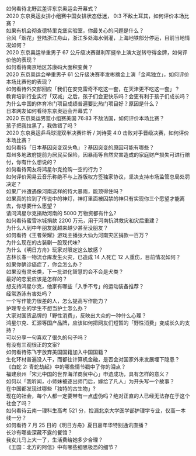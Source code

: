 如何看待北野武差评东京奥运会开幕式？  
2020 东京奥运女排小组赛中国女排状态低迷， 0:3 不敌土耳其，如何评价本场比赛？  
如果有机会彻查德特里克堡实验室，你最关心的问题是什么？  
台风「烟花」登陆浙江舟山，浙江多处海水倒灌，上海地铁部分停运，目前当地情况如何？  
2020 东京奥运举重男子 67 公斤级决赛谌利军挺举上演大逆转夺得金牌，如何评价他的表现？  
如何看待南京地区苏康码大面积变黄？  
2020 东京奥运会举重男子 61 公斤级决赛李发彬摘金上演「金鸡独立」，如何评价本场比赛他的表现？  
如何看待外交部回应「我们在安克雷奇不吃这一套，在天津更不吃这一套」？  
教育培训行业实行「双减」之后，孩子们会更快乐吗？会更有利于孩子们成长吗？  
为什么中国的体育冷门项目成绩普遍要比热门项目好？原因是什么？  
日本网友如何看待东京奥运会开幕式？  
2020 东京奥运男篮小组赛美国 76:83 不敌法国，如何评价本场比赛？  
孩子把我拉黑了，我做错了吗？  
2020 东京奥运乒乓球混双半决赛许昕 / 刘诗雯 4:0 击败对手晋级决赛，如何评价本场比赛？  
如何看待「日本基因突变双头龟」？基因突变的原因可能有哪些？  
郑州多地政府提前为居民买保险，因暴雨等自然灾害造成的家庭财产损失可进行赔付，你有什么想说的？  
如何看待网友将鸿星尔克抢购一空的行为？  
如何评价网易云音乐称绝不与上游版权方签独家协议，坚决支持市场监管总局处罚决定？  
如果广州遭遇像河南这样的特大暴雨，能顶得住吗？  
如果真的捡到了传说中的神灯，神灯里面被囚禁的神只有实现你三个愿望才能离去，你想要什么愿望？  
请问鸿星尔克捐助河南的 5000 万物资都有什么?  
如何看待蜜雪冰城捐款 2200 万元，用于河南抗洪救灾和灾后重建？  
为什么人到中年朋友就越来越少甚至没朋友？  
如何看待《王者荣耀》游戏主播张大仙为河南灾区捐款一百万？  
为什么现在的古装剧一股现代味?  
为什么《明日方舟》玩家对限定这么敏感？  
吉林长春一物流仓库发生火灾，已造成 14 人死亡 12 人重伤，目前情况如何？  
如果你确诊癌症了，你会怎么办？  
如果没有灵长类，下一批进化智慧的会不会是犬类？  
最好的恋爱应该是怎样的？  
想支持鸿星尔克，他家有哪些「入手不亏」的运动装备推荐？  
经常游泳有害处吗？  
一个写作能力很差的人，怎么提高写作能力？  
护理专业的学生不想当护士怎么办？  
大家对国货品牌的「野性消费」，反映出大众的一种什么心理？  
鸿星尔克、汇源等国产品牌，应该如何把网友们短暂的「野性消费」变成长久的支持？  
可以分享一句喜欢了很久的句子吗？  
有没有三观很正的文案?  
如何看待陈飞宇放弃美国国籍加入中国国籍？  
生化环材普遍没人干，而都往计算机金融，是否会对国家外来发展埋下隐患？  
《白蛇 2: 青蛇劫起》中的哪些情节戳中了你的泪点？  
福建泉州「宋元中国的世界海洋商贸中心」申遗成功，具有怎样的意义？  
如何以「我听闻，小师妹被逐出师门后，嫁给了凡人」为开头写一个故事？  
在中国都发现过哪些「独特的古生物」?  
现在的社会，每个人都一定要带有一点虚伪吗？绝对正直的人已经无法存在于这个社会了吗？  
如何看待云南一理科生高考 521 分，捡漏北京大学医学部护理学专业，仅高一本线一分？  
如何看待 7 月 25 日的《明日方舟》夏日嘉年华特别通讯直播？  
长沙有哪些深藏不露的餐馆？  
我女儿马上大一了，生活费给她多少合理？  
《王国：北方的阿信》中有哪些细思极恐的细节？  
